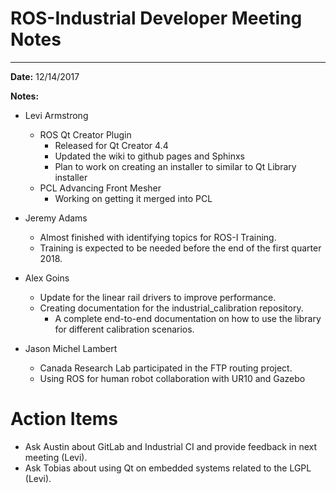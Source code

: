 # ROS-Industrial Developer Meeting Notes

----------
**Date:** 12/14/2017

**Notes:**
- Levi Armstrong
  - ROS Qt Creator Plugin
    - Released for Qt Creator 4.4
    - Updated the wiki to github pages and Sphinxs
    - Plan to work on creating an installer to similar to Qt Library installer
  - PCL Advancing Front Mesher
    - Working on getting it merged into PCL

- Jeremy Adams
  - Almost finished with identifying topics for ROS-I Training.
  - Training is expected to be needed before the end of the first quarter 2018.
  
- Alex Goins
  - Update for the linear rail drivers to improve performance.
  - Creating documentation for the industrial_calibration repository.
    - A complete end-to-end documentation on how to use the library for different calibration scenarios.
    
- Jason Michel Lambert
  - Canada Research Lab participated in the FTP routing project.
  - Using ROS for human robot collaboration with UR10 and Gazebo
  
# Action Items
- Ask Austin about GitLab and Industrial CI and provide feedback in next meeting (Levi). 
- Ask Tobias about using Qt on embedded systems related to the LGPL (Levi).
